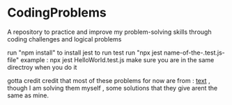 # CodingProblems
A repository to practice and improve my problem-solving skills through coding challenges and logical problems

run "npm install" to install jest
to run test run "npx jest name-of-the-.test.js-file" 
example : npx jest HelloWorld.test.js
make sure you are in the same directroy when you do it 


gotta credit credit that most of these problems for now are from : [text](https://programmingadvices.com/) , though I am solving them myself , some solutions that they give arent the same as mine.



